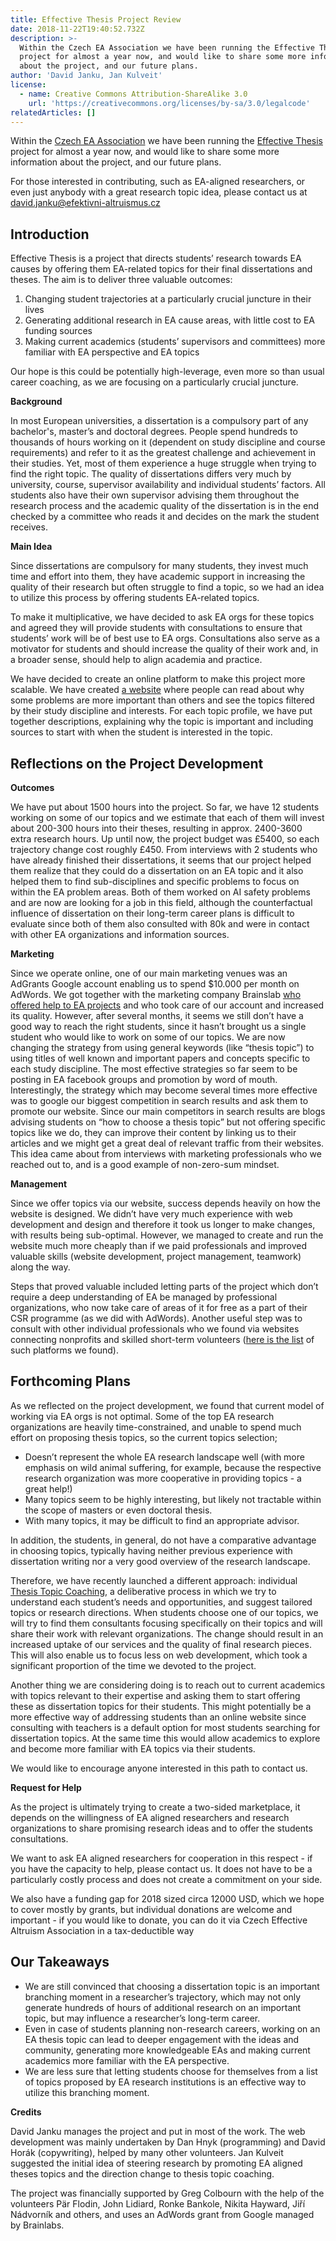 ```yaml
---
title: Effective Thesis Project Review
date: 2018-11-22T19:40:52.732Z
description: >-
  Within the Czech EA Association we have been running the Effective Thesis
  project for almost a year now, and would like to share some more information
  about the project, and our future plans. 
author: 'David Janku, Jan Kulveit'
license:
  - name: Creative Commons Attribution-ShareAlike 3.0
    url: 'https://creativecommons.org/licenses/by-sa/3.0/legalcode'
relatedArticles: []
---
```

Within the [Czech EA Association](https://forum.effectivealtruism.org/ea/1ls/introducing_czech_association_for_effective/&sa=D&ust=1522957213401000) we have been running the [Effective Thesis](http://effectivethesis.com/) project for almost a year now, and would like to share some more information about the project, and our future plans.

For those interested in contributing, such as EA-aligned researchers, or even just anybody with a great research topic idea, please contact us at [david.janku@efektivni-altruismus.cz](david.janku@efektivni-altruismus.cz)

## Introduction

Effective Thesis is a project that directs students’ research towards EA causes by offering them EA-related topics for their final dissertations and theses. The aim is to deliver three valuable outcomes:

1. Changing student trajectories at a particularly crucial juncture in their lives
2. Generating additional research in EA cause areas, with little cost to EA funding sources
3. Making current academics (students’ supervisors and committees) more familiar with EA perspective and EA topics

Our hope is this could be potentially high-leverage, even more so than usual career coaching, as we are focusing on a particularly crucial juncture.

**Background**

In most European universities, a dissertation is a compulsory part of any bachelor's, master’s and doctoral degrees. People spend hundreds to thousands of hours working on it (dependent on study discipline and course requirements) and refer to it as the greatest challenge and achievement in their studies. Yet, most of them experience a huge struggle when trying to find the right topic. The quality of dissertations differs very much by university, course, supervisor availability and individual students’ factors. All students also have their own supervisor advising them throughout the research process and the academic quality of the dissertation is in the end checked by a committee who reads it and decides on the mark the student receives.

**Main Idea**

Since dissertations are compulsory for many students, they invest much time and effort into them, they have academic support in increasing the quality of their research but often struggle to find a topic, so we had an idea to utilize this process by offering students EA-related topics.

To make it multiplicative, we have decided to ask EA orgs for these topics and agreed they will provide students with consultations to ensure that students’ work will be of best use to EA orgs. Consultations also serve as a motivator for students and should increase the quality of their work and, in a broader sense, should help to align academia and practice.

We have decided to create an online platform to make this project more scalable. We have created [a website](http://effectivethesis.com/) where people can read about why some problems are more important than others and see the topics filtered by their study discipline and interests. For each topic profile, we have put together descriptions, explaining why the topic is important and including sources to start with when the student is interested in the topic.

## Reflections on the Project Development

**Outcomes**

We have put about 1500 hours into the project. So far, we have 12 students working on some of our topics and we estimate that each of them will invest about 200-300 hours into their theses, resulting in approx. 2400-3600 extra research hours. Up until now, the project budget was £5400, so each trajectory change cost roughly £450. From interviews with 2 students who have already finished their dissertations, it seems that our project helped them realize that they could do a dissertation on an EA topic and it also helped them to find sub-disciplines and specific problems to focus on within the EA problem areas. Both of them worked on AI safety problems and are now are looking for a job in this field, although the counterfactual influence of dissertation on their long-term career plans is difficult to evaluate since both of them also consulted with 80k and were in contact with other EA organizations and information sources.   

**Marketing**

Since we operate online, one of our main marketing venues was an AdGrants Google account enabling us to spend $10.000 per month on AdWords. We got together with the marketing company Brainslab [who offered help to EA projects](https://forum.effectivealtruism.org/ea/1hy/would_any_ea_chapters_like_help_running_an/) and who took care of our account and increased its quality. However, after several months, it seems we still don’t have a good way to reach the right students, since it hasn’t brought us a single student who would like to work on some of our topics. We are now changing the strategy from using general keywords (like “thesis topic”) to using titles of well known and important papers and concepts specific to each study discipline. The most effective strategies so far seem to be posting in EA facebook groups and promotion by word of mouth. Interestingly, the strategy which may become several times more effective was to google our biggest competition in search results and ask them to promote our website. Since our main competitors in search results are blogs advising students on “how to choose a thesis topic” but not offering specific topics like we do, they can improve their content by linking us to their articles and we might get a great deal of relevant traffic from their websites. This idea came about from interviews with marketing professionals who we reached out to, and is a good example of non-zero-sum mindset.

**Management**

Since we offer topics via our website, success depends heavily on how the website is designed. We didn’t have very much experience with web development and design and therefore it took us longer to make changes, with results being sub-optimal. However, we managed to create and run the website much more cheaply than if we paid professionals and improved valuable skills (website development, project management, teamwork) along the way.

Steps that proved valuable included letting parts of the project which don’t require a deep understanding of EA be managed by professional organizations,  who now take care of areas of it for free as a part of their CSR programme (as we did with AdWords). Another useful step was to consult with other individual professionals who we found via websites connecting nonprofits and skilled short-term volunteers ([here is the list](https://docs.google.com/document/d/1cl2GwFH2WT2h1GRSwSNhmy-ZPZ3Cza0iTOimEI3HaK0/edit?usp=sharing) of such platforms we found).

## Forthcoming Plans

As we reflected on the project development, we found that current model of working via EA orgs is not optimal. Some of the top EA research organizations are heavily time-constrained, and unable to spend much effort on proposing thesis topics, so the current topics selection;  

* Doesn’t represent the whole EA research landscape well (with more emphasis on wild animal suffering, for example, because the respective research organization was more cooperative in providing topics - a great help!)
* Many topics seem to be highly interesting, but likely not tractable within the scope of masters or even doctoral thesis.
* With many topics, it may be difficult to find an appropriate advisor.  

In addition, the students, in general, do not have a comparative advantage in choosing topics, typically having neither previous experience with dissertation writing nor a very good overview of the research landscape.

Therefore, we have recently launched a different approach: individual [Thesis Topic Coaching](http://effectivethesis.com/thesis-coaching/), a deliberative process in which we try to understand each student’s needs and opportunities, and suggest tailored topics or research directions. When students choose one of our topics, we will try to find them consultants focusing specifically on their topics and will share their work with relevant organizations. The change should result in an increased uptake of our services and the quality of final research pieces. This will also enable us to focus less on web development, which took a significant proportion of the time we devoted to the project.

Another thing we are considering doing is to reach out to current academics with topics relevant to their expertise and asking them to start offering these as dissertation topics for their students. This might potentially be a more effective way of addressing students than an online website since consulting with teachers is a default option for most students searching for dissertation topics. At the same time this would allow academics to explore and become more familiar with EA topics via their students.

We would like to encourage anyone interested in this path to contact us.  

**Request for Help**

As the project is ultimately trying to create a two-sided marketplace, it depends on the willingness of EA aligned researchers and research organizations to share promising research ideas and to offer the students consultations.

We want to ask EA aligned researchers for cooperation in this respect - if you have the capacity to help, please contact us. It does not have to be a particularly costly process and does not create a commitment on your side.

We also have a funding gap for 2018 sized circa 12000 USD, which we hope to cover mostly by grants,  but individual donations are welcome and important - if you would like to donate, you can do it via Czech Effective Altruism Association in a tax-deductible way

## Our Takeaways

* We are still convinced that choosing a dissertation topic is an important branching moment in a researcher’s trajectory, which may not only generate hundreds of hours of additional research on an important topic, but may influence a researcher’s long-term career.  
* Even in case of students planning non-research careers, working on an EA thesis topic can lead to deeper engagement with the ideas and community, generating more knowledgeable EAs and making current academics more familiar with the EA perspective.
* We are less sure that letting students choose for themselves from a list of topics proposed by EA research institutions is an effective way to utilize this branching moment.

**Credits**

David Janku manages the project and put in most of the work. The web development was mainly undertaken by Dan Hnyk (programming) and David Horák (copywriting), helped by many other volunteers. Jan Kulveit suggested the initial idea of steering research by promoting EA aligned theses topics and the direction change to thesis topic coaching.

The project was financially supported by Greg Colbourn with the help of the volunteers Pär Flodin, John Lidiard, Ronke Bankole, Nikita Hayward, Jiří Nádvorník and others, and uses an AdWords grant from Google managed by Brainlabs.
